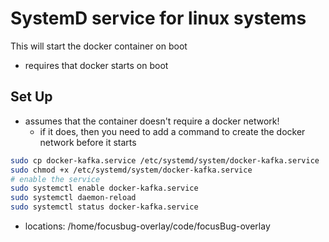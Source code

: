 
# SystemD service for linux systems

This will start the docker container on boot
- requires that docker starts on boot

## Set Up
- assumes that the container doesn't require a docker network!
  - if it does, then you need to add a command to create the docker network before it starts

```bash
sudo cp docker-kafka.service /etc/systemd/system/docker-kafka.service
sudo chmod +x /etc/systemd/system/docker-kafka.service
# enable the service
sudo systemctl enable docker-kafka.service
sudo systemctl daemon-reload
sudo systemctl status docker-kafka.service
```
- locations: /home/focusbug-overlay/code/focusBug-overlay
